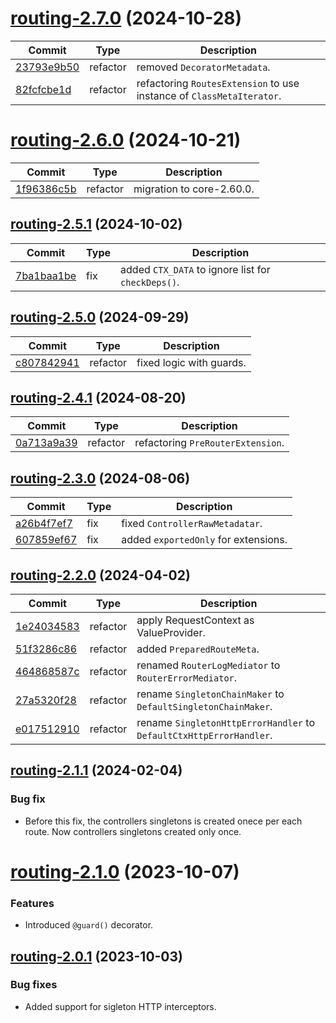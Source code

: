 <a name="routing-2.7.0"></a>
# [routing-2.7.0](https://github.com/ditsmod/ditsmod/releases/tag/routing-2.7.0) (2024-10-28)

| Commit | Type | Description |
| -- | -- | -- |
| [23793e9b50](https://github.com/ditsmod/ditsmod/commit/23793e9b50ff582048c) | refactor | removed `DecoratorMetadata`. |
| [82fcfcbe1d](https://github.com/ditsmod/ditsmod/commit/82fcfcbe1d2fc4a91f1a) | refactor | refactoring `RoutesExtension` to use instance of `ClassMetaIterator`. |

<a name="routing-2.6.0"></a>
# [routing-2.6.0](https://github.com/ditsmod/ditsmod/releases/tag/routing-2.6.0) (2024-10-21)

| Commit | Type | Description |
| -- | -- | -- |
| [1f96386c5b](https://github.com/ditsmod/ditsmod/commit/1f96386c5b58b998) | refactor | migration to core-2.60.0. |

<a name="routing-2.5.1"></a>
## [routing-2.5.1](https://github.com/ditsmod/ditsmod/releases/tag/routing-2.5.1) (2024-10-02)

| Commit | Type | Description |
| -- | -- | -- |
| [7ba1baa1be](https://github.com/ditsmod/ditsmod/commit/7ba1baa1bea0e6173) | fix | added `CTX_DATA` to ignore list for `checkDeps()`. |

<a name="routing-2.5.0"></a>
## [routing-2.5.0](https://github.com/ditsmod/ditsmod/releases/tag/routing-2.5.0) (2024-09-29)

| Commit | Type | Description |
| -- | -- | -- |
| [c807842941](https://github.com/ditsmod/ditsmod/commit/c8078429411929d520) | refactor | fixed logic with guards. |

<a name="routing-2.4.1"></a>
## [routing-2.4.1](https://github.com/ditsmod/ditsmod/releases/tag/routing-2.4.1) (2024-08-20)

| Commit | Type | Description |
| -- | -- | -- |
| [0a713a9a39](https://github.com/ditsmod/ditsmod/commit/0a713a9a39273b) | refactor | refactoring `PreRouterExtension`. |

<a name="routing-2.3.0"></a>
## [routing-2.3.0](https://github.com/ditsmod/ditsmod/releases/tag/routing-2.3.0) (2024-08-06)

| Commit | Type | Description |
| -- | -- | -- |
| [a26b4f7ef7](https://github.com/ditsmod/ditsmod/commit/a26b4f7ef75d99805) | fix | fixed `ControllerRawMetadatar`. |
| [607859ef67](https://github.com/ditsmod/ditsmod/commit/607859ef677ddd728) | fix | added `exportedOnly` for extensions. |


<a name="routing-2.2.0"></a>
## [routing-2.2.0](https://github.com/ditsmod/ditsmod/releases/tag/routing-2.2.0) (2024-04-02)

| Commit | Type | Description |
| -- | -- | -- |
| [1e24034583](https://github.com/ditsmod/ditsmod/commit/1e24034583f5ccb6afa27f75ded6a178310a83ae) | refactor | apply RequestContext as ValueProvider. |
| [51f3286c86](https://github.com/ditsmod/ditsmod/commit/51f3286c860e3266c5ad6cd6191603970a69aa90) | refactor | added `PreparedRouteMeta`. |
| [464868587c](https://github.com/ditsmod/ditsmod/commit/464868587c2ba6ccff9b1739d7095e84816ac250) | refactor | renamed `RouterLogMediator` to `RouterErrorMediator`. |
| [27a5320f28](https://github.com/ditsmod/ditsmod/commit/27a5320f28a5d6ddb4e8660168303150404b5a4f) | refactor | rename `SingletonChainMaker` to `DefaultSingletonChainMaker`. |
| [e017512910](https://github.com/ditsmod/ditsmod/commit/e017512910bdb5448f9416c1bed359074e9fa836) | refactor | rename `SingletonHttpErrorHandler` to `DefaultCtxHttpErrorHandler`. |

<a name="routing-2.1.1"></a>
## [routing-2.1.1](https://github.com/ditsmod/ditsmod/releases/tag/routing-2.1.1) (2024-02-04)

### Bug fix

- Before this fix, the controllers singletons is created onece per each route. Now controllers singletons created only once.

<a name="routing-2.1.0"></a>
# [routing-2.1.0](https://github.com/ditsmod/ditsmod/releases/tag/routing-2.1.0) (2023-10-07)

### Features

- Introduced `@guard()` decorator.

<a name="routing-2.0.1"></a>
## [routing-2.0.1](https://github.com/ditsmod/ditsmod/releases/tag/routing-2.0.1) (2023-10-03)

### Bug fixes

- Added support for sigleton HTTP interceptors.
